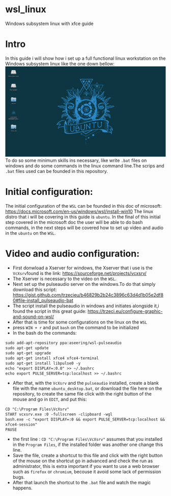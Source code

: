 # wsl_linux
Windows subsystem linux with xfce guide

# Intro
In this guide i will show how i set up a full functional linux workstation on the Windows subsystem linux like the one down bellow: 
![Screenshot](screenshots/screenshot.png)
To do so some minimum skills ins necessary, like write  `.bat` files on windows and do some commands in the linux command line.The scrips and `.bat` files used can be founded in this repository.

# Initial configuration: 
The initial configuration of the `WSL` can be founded in this doc of microsoft:
https://docs.microsoft.com/en-us/windows/wsl/install-win10
The linux distro that i will be covering in this guide is `ubuntu`.
In the final of this initial step covered in the microsoft doc the user will be able to do bash commands, in the next steps will be covered how to set up video and audio in the  `ubuntu` on the `WSL`.

# Video and audio configuration:
* First donwload a Xserver for windows, the Xserver that i use is the `VcXsrv`found is the link: https://sourceforge.net/projects/vcxsrv/
* The Xserver is necessary to the video on the `WSL`.
* Next set up the pulseaudio server on the windows.To do that simply download this script: https://gist.github.com/trzecieu/b46829b2b24c3896c63d4d1b05e2df80#file-install_pulseaudio-bat
* The script install the pulseaudio in windows and initiates alongside it,i found the script in this great guide: https://trzeci.eu/configure-graphic-and-sound-on-wsl/
* After that is time for some configurations on the linux on the `WSL` 
* press `WIN + r` and put `bash` on the command to be initialized
* In the bash do the commands: 
```
sudo add-apt-repository ppa:aseering/wsl-pulseaudio
sudo apt-get update
sudo apt-get upgrade
sudo apt-get install xfce4 xfce4-terminal
sudo apt-get install libpulse0 -y
echo "export DISPLAY=:0.0" >> ~/.bashrc
echo export PULSE_SERVER=tcp:localhost >> ~/.bashrc
```
* After that, with the `VcXsrv` and the `pulseaudio` installed, create a blank file with the name `ubuntu_desktop.bat`, or download the file here on the repository, to create the same file click with the right button of the mouse and go in `EDIT`, and put this:
```
CD "C:\Program Files\VcXsrv"
START vcxsrv.exe :0 -fullscreen -clipboard -wgl
bash.exe -c "export DISPLAY=:0 && export PULSE_SERVER=tcp:localhost && xfce4-session"
PAUSE
``` 
* the first line : `CD "C:\Program Files\VcXsrv"` assumes that you installed in the `Program Files`, if the installed folder was another one change this line.
* Save the file, create a shortcut to this file and click with the right button of the mouse on the shortcut go in advanced and check the run as administrator, this is extra important if you want to use a web browser such as `firefox` or `chromium`, becouse it avoid some lack of permission bugs.
* After that launch the shortcut to the `.bat` file and watch the magic happens. 
